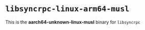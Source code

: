 # `libsyncrpc-linux-arm64-musl`

This is the **aarch64-unknown-linux-musl** binary for `libsyncrpc`
